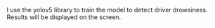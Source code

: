 I use the yolov5 library to train the model to detect driver drowsiness.
Results will be displayed on the screen.

